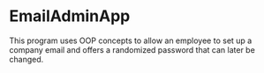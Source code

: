 # EmailAdminApp
This program uses OOP concepts to allow an employee to set up a company email and offers a randomized password that can later be changed.
